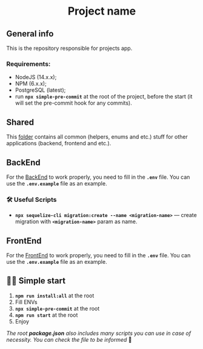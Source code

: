 <h1 align="center">
  Project name
</h1>

## General info

This is the repository responsible for projects app.
### Requirements:

- NodeJS (14.x.x);
- NPM (6.x.x);
- PostgreSQL (latest);
- run **`npx simple-pre-commit`** at the root of the project, before the start (it will set the pre-commit hook for any commits).

## Shared

This [folder](./shared) contains all common (helpers, enums and etc.) stuff for other applications (backend, frontend and etc.).

## BackEnd

For the [BackEnd](./backend) to work properly, you need to fill in the **`.env`** file. You can use the **`.env.example`** file as an example.

### 🛠 Useful Scripts

* **`npx sequelize-cli migration:create --name <migration-name>`** — create migration with **`<migration-name>`** param as name.


## FrontEnd

For the [FrontEnd](./frontend) to work properly, you need to fill in the **`.env`** file. You can use the **`.env.example`** file as an example.

## 🏃‍♂️ Simple start

1. **`npm run install:all`** at the root
2. Fill ENVs
3. **`npx simple-pre-commit`** at the root
4. **`npm run start`** at the root
5. Enjoy

*The root **package.json** also includes many scripts you can use in case of necessity. You can check the file to be informed* 🙌
